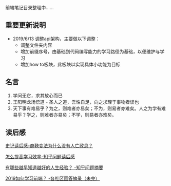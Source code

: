前端笔记目录整理中......
## 重要更新说明
* 2019/6/13 调整api架构，主要做以下调整：
  * 调整文件夹内容
  * 增加前缀序号，由基础到代码编写能力的学习路径为基础，以便维护与学习
  * 增加how to板块，此板块以实现具体小功能为目标

## 名言
1. 学问无它，求其放心而已
2. 王阳明龙场悟道 - 圣人之道，吾性自足，向之求理于事物者误也
3. 天下事有难易乎？为之，则难者亦易矣；不为，则易者亦难矣。人之为学有难易乎？学之，则难者亦易矣；不学，则易者亦难矣。
## 读后感
[史记读后感-商鞅变法为什么没有人亡政息？](./读后感/史记读后感-商鞅变法为什么没有人亡政息.md)

[怎么提高学习效率-知乎问题读后感](./读后感/怎么提高学习效率-知乎问题读后感.md)

[有哪些越早知道越好的人生经验？ -知乎问题摘要](./读后感/有哪些越早知道越好的人生经验)

[2019如何学习前端？ -各社区回答摘录（未完）](./读后感/2019如何学习前端？.md)